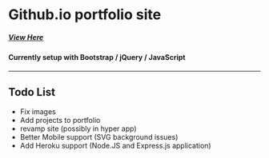 # Github.io portfolio site
##### [View Here](https://caprado.github.io)
#### Currently setup with Bootstrap / jQuery / JavaScript
---
## Todo List
* Fix images
* Add projects to portfolio
* revamp site (possibly in hyper app)
* Better Mobile support (SVG background issues)
* Add Heroku support (Node.JS and Express.js application)  
